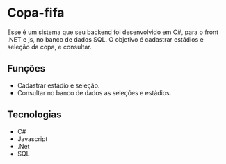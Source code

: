 # Copa-fifa
Esse é um sistema que seu backend foi desenvolvido em C#, para o front .NET e js, no banco de dados SQL. O objetivo é cadastrar estádios e seleção da copa, e consultar.

## Funções
* Cadastrar estádio e seleção.
* Consultar no banco de dados as seleções e estádios.

## Tecnologias
  * C#
  * Javascript
  * .Net
  * SQL



